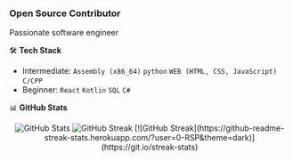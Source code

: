### Open Source Contributor

Passionate software engineer

🛠️ **Tech Stack**
- Intermediate: `Assembly (x86_64)` `python` `WEB (HTML, CSS, JavaScript)` `C/CPP`
- Beginner: `React` `Kotlin` `SQL` `C#` 

📊 **GitHub Stats**
<p align="center">
  <img src="https://github-readme-stats.vercel.app/api?username=0-RSP&show_icons=true&theme=dark" alt="GitHub Stats" />
  <img src="https://github-readme-streak-stats.herokuapp.com?user=0-RSP&theme=dark&hide_border=true&date_format=M%20j%5B%2C%20Y%5D" alt="GitHub Streak" />
[![GitHub Streak](https://github-readme-streak-stats.herokuapp.com/?user=0-RSP&theme=dark)](https://git.io/streak-stats)
</p>
